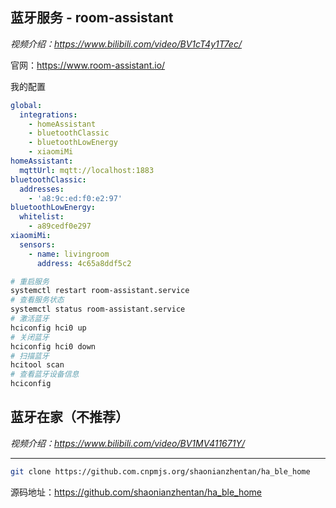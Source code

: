 ## 蓝牙服务 - room-assistant

*视频介绍：https://www.bilibili.com/video/BV1cT4y1T7ec/*

官网：https://www.room-assistant.io/

我的配置
```yaml
global:
  integrations:
    - homeAssistant
    - bluetoothClassic
    - bluetoothLowEnergy
    - xiaomiMi
homeAssistant:
  mqttUrl: mqtt://localhost:1883
bluetoothClassic:
  addresses:
    - 'a8:9c:ed:f0:e2:97'
bluetoothLowEnergy:
  whitelist:
    - a89cedf0e297
xiaomiMi:
  sensors:
    - name: livingroom
      address: 4c65a8ddf5c2
```

```bash
# 重启服务
systemctl restart room-assistant.service
# 查看服务状态
systemctl status room-assistant.service
# 激活蓝牙
hciconfig hci0 up
# 关闭蓝牙
hciconfig hci0 down
# 扫描蓝牙
hcitool scan
# 查看蓝牙设备信息
hciconfig
```


## 蓝牙在家（不推荐）

*视频介绍：https://www.bilibili.com/video/BV1MV411671Y/*

---

```bash
git clone https://github.com.cnpmjs.org/shaonianzhentan/ha_ble_home
```

源码地址：https://github.com/shaonianzhentan/ha_ble_home
